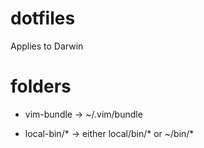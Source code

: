 # dotfiles

Applies to Darwin

# folders

- vim-bundle -> ~/.vim/bundle

- local-bin/* -> either local/bin/* or ~/bin/*

